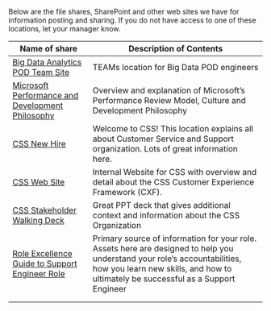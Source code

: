 Below are the file shares, SharePoint and other web sites we have for information posting and sharing.  If you do not have access to one of these locations, let your manager know. 



|Name of share                 |Description of Contents  | 
|--|--|
| [Big Data Analytics POD Team Site](https://teams.microsoft.com/l/channel/19%3aca2d1551dcd84c508a0e1e46bef4ffdb%40thread.skype/Big%2520Data?groupId=b4406fcb-c245-4a04-a498-7ec6c2c0ae75&tenantId=72f988bf-86f1-41af-91ab-2d7cd011db47) | TEAMs location for Big Data POD engineers |
| [Microsoft Performance and Development Philosophy](https://microsoft.sharepoint.com/sites/HRw/Pages/perfphilosophy.aspx) | Overview and explanation of Microsoft’s Performance Review Model, Culture and Development Philosophy |
| [CSS New Hire](https://microsoft.sharepoint.com/teams/cssnewhire2) |Welcome to CSS!  This location explains all about Customer Service and Support organization.  Lots of great information here.    |
| [CSS Web Site](https://microsoft.sharepoint.com/teams/CSS) | Internal Website for CSS with overview and detail about the CSS Customer Experience Framework (CXF). |
| [CSS Stakeholder Walking Deck](https://microsoft.sharepoint.com/:p:/r/teams/DSSWeb/CSSWeb/_layouts/15/Doc.aspx?sourcedoc=%7B3625f203-ea29-4c2b-a84a-3ba5bb6c1c7d%7D&action=default) |Great PPT deck that gives additional context and information about the CSS Organization  |
| [Role Excellence Guide to Support Engineer Role](https://microsoft.sharepoint.com/sites/Infopedia_G04/Programs/Pages/RP/Org08/RolEx-Customer-Service-and-Support-Support-Engineer.aspx) | Primary source of information for your role.  Assets here are designed to help you understand your role’s accountabilities, how you learn new skills, and how to ultimately be successful as a Support Engineer |
|  |  |
|  |  |


